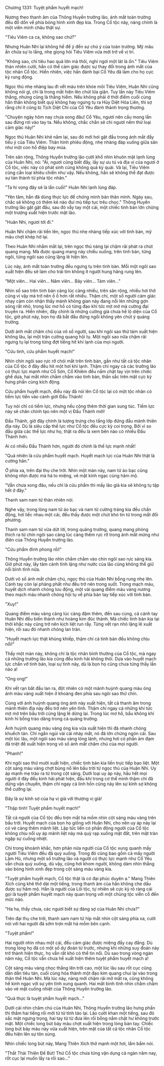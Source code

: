 




Chương 1331: Tuyệt phẩm huyết mạch!


Nương theo thanh âm của Thông Huyền trưởng lão, ánh mắt toàn trường đều đổ dồn về phía bóng hình xinh đẹp kia. Trong Cổ tộc này, nàng chính là một viên minh châu thật sự.

"Tiêu Viêm ca ca, không sao chứ?"

Nhưng Huân Nhi lại không hề để ý đến sự chú ý của toàn trường. Mỹ mâu ẩn chứa sự lo lắng, nhẹ giọng hỏi Tiêu Viêm vừa mới trở về vị trí.

"Không sao, chỉ tiêu hao quá lớn mà thôi, nghỉ ngơi một lát là ổn." Tiêu Viêm thản nhiên cười, hắn có thể cảm giác được sự thay đổi trong ánh mắt của tộc nhân Cổ tộc. Hiển nhiên, việc hắn đánh bại Cổ Yêu đã làm cho họ cực kỳ rung động.

Ngọc thủ nhẹ nhàng lau đi vết máu trên khóe môi Tiêu Viêm, Huân Nhi cũng không nói gì, chỉ là trong mắt hiện lên chút lửa giận. Tuy lần này Tiêu Viêm thắng, nhưng cũng là thắng hiểm. Nếu không phải ở thời điểm cuối cùng hắn thần không biết quỷ không hay ngưng tụ ra Hủy Diệt Hỏa Liên, thì sợ rằng chí ít cũng bị Tịch Diệt Chỉ của Cổ Yêu đánh thành trọng thương.

"Chuyện ngày hôm nay chưa xong đâu! Cổ Yêu, ngươi nên cầu mong lần sau đừng rơi vào tay ta. Nếu không, chắc chắn sẽ chi ngươi nếm thử loại cảm giác này!"

Ngọc thủ Huân Nhi khẽ nắm lại, sau đó mới hơi gật đầu trong ánh mắt đầy tiếu ý của Tiêu Viêm. Thân hình phiêu động, nhẹ nhàng đáp xuống giữa sân như một con hồ điệp bay múa.

Trên sân rộng, Thông Huyền trưởng lão cười khổ nhìn khuôn mặt lạnh lùng của Huân Nhi, nó: "Ài, ngươi cũng biết đấy, lấy sự ưu tú và địa vị của ngươi ở Cổ tộc, việc này có phát sinh cũng không quá kỳ quái. Vả lại, Tiêu Viêm cũng cần loại khiêu chiến như vậy. Nếu không, hắn sẽ không thể đạt được sự tán thành từ phía tộc nhân."

"Ta hi vọng đây sẽ là lần cuối!" Huân Nhi lạnh lùng đáp.

"Yên tâm, hắn đã dùng thực lực để chứng minh bản thân mình. Ngày sau, chắc sẽ không có thêm kẻ nào đui mù tiếp tục trêu chọc." Thông Huyền trưởng lão gật gật đầu, sau đó vẫy tay một cái, một chiếc tinh bàn lớn chừng một trượng xuất hiện trước mặt lão.

"Huân Nhi, ngươi tới đi."

Huân Nhi chậm rãi tiến lên, ngọc thủ nhẹ nhàng tiếp xúc với tinh bàn, mỹ mâu chợt khép hờ lại.

Theo Huân Nhi nhắm mắt lại, trên ngọc thủ nàng lại chậm rãi phát ra chút quang mang. Mà được quang mang này chiếu xuống, trên tinh bàn, từng ngôi, từng ngôi sao cũng lặng lẽ hiện lên.

Lúc này, ánh mắt toàn trường đều ngưng tụ trên tinh bàn. Mỗi một ngôi sao xuất hiện đều sẽ làm cho trái tim không ít người hung hăng rung lên.

"Một viên… Hai viên… Năm viên… Bảy viên… Tám viên…"

Nhìn số sao trên tinh bàn càng lúc càng nhiều, trên sân rộng, nhiều hơi thở cũng vì vậy mà trở nên ồ ồ hơn rất nhiều. Thậm chí, một số người cảm giác nhạy cảm còn nhận thấy mảnh không gian này đang nổi lên những gợn sóng rất nhỏ, trong lúc mơ hồ có từng đạo khí tức mịt mờ mà cường đại truyền ra. Hiển nhiên, đây chính là những cường giả chưa hề lộ diện của Cổ tộc, giờ phút này, bọn họ đã bắt đầu đứng ngồi không yên chút ý quảng trường.

Dưới ánh mắt chăm chú của vô số người, sau khi ngôi sao thứ tám xuất hiện không lâu, lại một trận cường quang hội tụ. Một ngôi sao nữa chậm rãi ngưng tụ lại trong từng đợt tiếng hít khí lạnh của mọi người.

"Cửu tinh, cửu phẩm huyết mạch!"

Nhìn chín ngôi sao rực rỡ chói mắt trên tình bàn, gần như tất cả tộc nhân của Cổ tộc ở đây đều hít một hơi khí lạnh. Thậm chí ngay cả các trưởng lão có thực lực mạnh như Cổ Sơn, Cổ Khiêm đều nắm chặt tay vịn trên chiếc ghế dựa, hai mắt nhìn chằm chằm vào tinh bàn, thần sắc trên mặt cực kỳ hưng phấn cùng kích động.

Cửu phẩm huyết mạch, điều này đã nói lên Cổ tộc lại có một tộc nhân có tiềm lực tiến vào cảnh giới Đấu Thánh!

Tuy nói chỉ có tiềm lực, nhưng nếu cộng thêm thời gian sung túc. Tiềm lực này sẽ chân chính tạo nên một vị Đấu Thánh mới!

Đấu Thánh, giờ đây chính là tượng trưng cho tầng lớp đứng đầu mảnh thiên địa này. Dù là siêu cấp thế lực như Cổ tộc đều cực kỳ coi trọng. Bởi vì so đấu giữa các thế lực như họ, thật ra đều là xem bên nào có nhiều Đấu Thánh hơn.

Ai có nhiều Đấu Thánh hơn, người đó chính là thế lực mạnh nhất!

"Quả nhiên là cửu phẩm huyết mạch. Huyết mạch lực của Huân Nhi thật là cường hãn."

Ở phía xa, trên đại thụ che trời. Nhìn một màn này, nam tử áo bạc cũng không nhịn được mà há to miệng, vẻ mặt kinh ngạc cùng hâm mộ.

"Vẫn chưa xong đâu, nếu chỉ là cửu phẩm thì mấy lão già kia sẽ không tụ tập hết ở đây."

Thanh sam nam tử thản nhiên nói.

Nghe vậy, trong lòng nam tử áo bạc và nam tử cường tráng kia đều chấn động, hơi liếc nhau một cái, đều thấy được một chút khó tin từ trong mắt đối phương.

Thanh sam nam tử vừa dứt lời, trong quảng trường, quang mang phóng thích ra từ chín ngôi sao càng lúc càng thêm rực rỡ trong ánh mắt mừng như điên của Thông Huyền trưởng lão.

"Cửu phẩm đỉnh phong rồi!"

Thông Huyền trưởng lão nhìn chằm chằm vào chín ngôi sao rực sáng kia. Giờ phút này, lấy tâm cảnh tĩnh lặng như nước của lão cũng không thể giữ nổi bĩnh tĩnh nữa.

Dưới vô số ánh mắt chăm chú, ngọc thủ của Huân Nhi bỗng rung nhẹ lên. Cánh tay còn lại phảng phất như đều trở nên trong suốt. Trong mạch máu, huyết dịch nhanh chóng lưu động, một vài quang điểm màu vàng nương theo mạch máu nhanh chóng hội tụ về phía bàn tay tiếp xúc với tinh bàn.

"Xuy!"

Quang điểm màu vàng càng lúc càng đậm thêm, đến sau cùng, cả cánh tay Huân Nhi đều biến thành như hoàng kim đúc thành. Mà chiếc tinh bàn kia tại thời khắc này cũng trở nên kịch liệt run rẩy. Từng vết rạn nhỏ lặng lẽ xuất hiện, rồi sau đó nhanh chóng lan tràn.

"Huyết mạch lực thật khủng khiếp, thậm chí cả tinh bàn đều không chịu nổi!"

Thấy một màn này, không chỉ là tộc nhân bình thường của Cổ tộc, mà ngay cả những trưởng lão kia cũng đều kinh hãi không thôi. Dựa vào huyết mạch lực chấn vỡ tinh bàn, loại sự tình này, dù là bọn họ cũng chưa từng thấy lần nào a!

"Ong ong!"

Khi vết rạn bắt đầu lan ra, đột nhiên có một mảnh huỳnh quang màu óng ánh màu vàng xuất hiện ở khoảng đen phía sau ngôi sao thứ chín.

Cùng với ánh huỳnh quang óng ánh này xuất hiện, tất cả thanh âm trong mảnh thiên địa này đều trở nên yên tĩnh. Thậm chí ngay cả những khí tức mịt mờ trên bầu trời cũng lặng lẽ dừng lại. Trong lúc mơ hồ, bầu không khí kinh hỉ bỗng trào dâng trong cả quảng trường.

Ánh huỳnh quang màu vàng óng kia vừa xuất hiện thì đã nhanh chóng khuếch tán. Chỉ ngắn ngủi vài cái nháy mắt, nó đã lớn chừng ngón cái. Sau một lúc lâu, một ngôi sao màu vàng lóng lánh, nhưng hơi có phần ảm đạm đã triệt để xuất hiện trong vô số ánh mắt chăm chú của mọi người.

"Phanh!"

Khi ngôi sao thứ mười xuất hiện, chiếc tinh bàn kia liền trực tiếp bạo liệt. Một cột sáng màu vàng chợt bùng nổ lên bầu trời từ ngọc thủ của Huân Nhi. Uy áp mạnh mẹ trào ra từ trong cột sáng. Dưới loại uy áp này, hầu hết mọi người ở đây đều kinh hãi phát hiện, đấu khí trong cơ thể mình thậm chí đã dừng vận chuyển, thậm chí ngay cả linh hồn cũng nảy lên sự kính sợ không thể cưỡng lại.

Đây là sự kính sợ của hạ vị giả với thượng vị giả!

"Thập tinh! Tuyệt phẩm huyết mạch!"

Tất cả người của Cổ tộc đều trợn mắt há mồm nhìn cột sáng màu vàng trên bầu trời. Huyết mạch của bọn họ giống với Huân Nhi, cho nên uy áp này lại có vẻ càng thêm mãnh liệt. Lập tức liền có phần đông người của Cổ tộc không chịu nổi uy áp mãnh liệt này mà quỳ rạp xuống mặt đất, trên mặt tràn ngập sự cuồng nhiệt.

Chỉ trong khoảnh khắc, hơn phân nửa người của Cổ tộc xung quanh mấy người Tiêu Viêm đều đã quỳ xuống. Trong đó cũng bao gồm cả mấy người Lâm Hủ, nhưng một số trưởng lão và người có thực lực mạnh như Cổ Yêu vẫn chưa quỳ xuống, dù vậy, cũng hơi khom người, không dám nhìn thẳng vào bóng hình xinh đẹp trong cột sáng màu vàng kia.

"Tuyệt phẩm huyết mạch, Cổ tộc thật là có đại phúc duyên a." Mang Thiên Xích cũng khẽ thở dài một tiếng, trong thanh âm của hắn không che dấu được sự hâm mộ. Hắn là người của Lôi tộc, tự nhiên sẽ cực kỳ rõ ràng cái gọi là tuyệt phẩm huyết mạch này quan trọng với một chủng tộc viễn cổ đến mức nào.

"Ha ha, thấy chưa, các ngươi biết sự đáng sợ của Huân Nhi chưa?"

Trên đại thụ che trời, thanh sam nam tử híp mắt nhin cột sáng phía xa, cười nói với hai người đã sớm trợn mắt há mồm bên cạnh.

"Tuyệt phẩm!"

Hai người nhìn nhau một cái, đều cảm giác được miệng đầy cay đắng. Dù trong lòng họ đã có một số dự đoán từ trước, nhưng khi những suy đoán này trở thành hiện thực, họ vẫn rất khó có thể tin nổi. Dù sao trong vòng ngàn năm này, Cổ tộc vẫn chưa hề xuất hiện thêm tuyệt phẩm huyết mạch a!

Cột sáng màu vàng chọc thẳng lên trời cao, một lúc lâu sau rốt cục cũng dần dần tiêu tán, cuối cùng hóa thành một đạo kim quang chui lại vào trong thân thể Huân Nhi. Mà lúc này, nàng mới chậm rãi mở mắt ra, cũng không hề kinh ngạc với sự yên tĩnh xung quanh. Hai mắt bình tĩnh nhìn chằm chằm vào vẻ mặt cuồng nhiệt của Thông Huyền trưởng lão.

"Quả thực là tuyệt phẩm huyết mạch…"

Dưới cái nhìn chăm chú của Huân Nhi, Thông Huyền trưởng lão hưng phấn thì thầm hai tiếng rồi mới từ từ tỉnh táo lại. Lão cười khan một tiếng, sau đó sắc mặt ngưng trọng, hai tay từ từ đưa lên rồi bỗng nắm chặt hư không trước mặt. Một chiếc long bút bảy màu chợt xuất hiện trong lòng bàn tay. Chiếc long bút bảy màu này vừa xuất hiện, trên mặt của tất cả tộc nhân Cổ tộc đều hiện lên sự tôn sùng.

Nhìn chiếc long bút này, Mang Thiên Xích thở mạnh một hơi, lẩm bẩm nói.

"Thất Thải Thiên Đế Bút! Thứ Cổ tộc chưa từng vận dụng cả ngàn năm nay, rốt cục lại muốn lấy ra rồi sao…"




